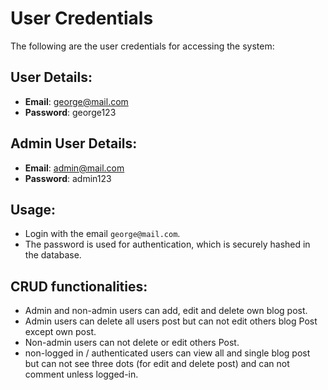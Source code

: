 # User Credentials

The following are the user credentials for accessing the system:

## User Details:

- **Email**: george@mail.com
- **Password**: george123  

## Admin User Details:

- **Email**: admin@mail.com
- **Password**: admin123  

## Usage:
- Login with the email `george@mail.com`.
- The password is used for authentication, which is securely hashed in the database.

## CRUD functionalities:

- Admin and non-admin users can add, edit and delete own blog post.
- Admin users can delete all users post but can not edit others blog Post except own post.
- Non-admin users can not delete or edit others Post.
- non-logged in / authenticated users can view all and single blog post but can not see three dots (for edit and delete post) and can not comment unless logged-in.